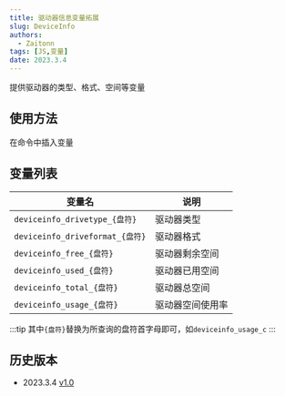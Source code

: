 ```yaml
---
title: 驱动器信息变量拓展
slug: DeviceInfo
authors: 
  - Zaitonn
tags: [JS,变量]
date: 2023.3.4
---
```


提供驱动器的类型、格式、空间等变量

<!--truncate-->

## 使用方法

在命令中插入变量

## 变量列表

| 变量名                          | 说明             |
| ------------------------------- | ---------------- |
| `deviceinfo_drivetype_{盘符}`   | 驱动器类型       |
| `deviceinfo_driveformat_{盘符}` | 驱动器格式       |
| `deviceinfo_free_{盘符}`        | 驱动器剩余空间   |
| `deviceinfo_used_{盘符}`        | 驱动器已用空间   |
| `deviceinfo_total_{盘符}`       | 驱动器总空间     |
| `deviceinfo_usage_{盘符}`       | 驱动器空间使用率 |

:::tip
其中`{盘符}`替换为所查询的盘符首字母即可，如`deviceinfo_usage_c`
:::

## 历史版本

- 2023.3.4  [v1.0](https://download.serein.cc/https://raw.githubusercontent.com/Zaitonn/Serein-Docs/publish/JS/DeviceInfo/v1.0/deviceinfo.js)
